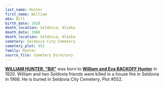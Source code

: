 ```yaml
---
last_name: Hunter
first_name: William
aka: Bill
birth_date: 1920
death_location: Seldovia, Alaska
death_date: 1966
death_location: Seldovia, Alaska
cemetery: Seldovia City Cemetery
cemetery_plot: 552
family: Hunter
source_file: Cemetery Directory
---
```

[**WILLIAM HUNTER, "Bill"**](../_families/Hunter_Family.md) was born to [**William and Eva BACKOFF Hunter**](../_families/Hunter_Family.md) in 1920.  William and two Seldovia friends were killed in a house fire in Seldovia in 1966. He is buried in Seldovia City Cemetery, Plot \#552.